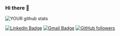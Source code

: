 ### Hi there 👋

![YOUR github stats](https://github-readme-stats.vercel.app/api?username=MatanelAbayof) 
<br/>

[![Linkedin Badge](https://img.shields.io/badge/-Matanel_Abayof-blue?style=flat-square&logo=Linkedin&logoColor=white&link=https://www.linkedin.com/in/matanel-abayof/)](https://www.linkedin.com/in/joey-mizrahi/)
[![Gmail Badge](https://img.shields.io/badge/-matanelabayof@gmail.com-c14438?style=flat-square&logo=Gmail&logoColor=white&link=mailto:matanelabayof@gmail.com)](mailto:joeymizrahi42@gmail.com)
[![GitHub followers](https://img.shields.io/github/followers/MatanelAbayof?label=Follow&style=social)](https://github.com/MatanelAbayof/?tab=follow)


